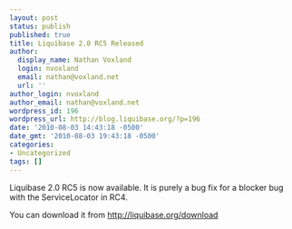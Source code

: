 ```yaml
---
layout: post
status: publish
published: true
title: Liquibase 2.0 RC5 Released
author:
  display_name: Nathan Voxland
  login: nvoxland
  email: nathan@voxland.net
  url: ''
author_login: nvoxland
author_email: nathan@voxland.net
wordpress_id: 196
wordpress_url: http://blog.liquibase.org/?p=196
date: '2010-08-03 14:43:18 -0500'
date_gmt: '2010-08-03 19:43:18 -0500'
categories:
- Uncategorized
tags: []
---
```



Liquibase 2.0 RC5 is now available.  It is purely a bug fix for a blocker bug with the ServiceLocator in RC4.


You can download it from <a href="http://liquibase.org/download">http://liquibase.org/download</a>
